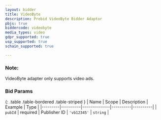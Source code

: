 ```yaml
---
layout: bidder
title: VideoByte
description: Prebid VideoByte Bidder Adaptor
pbjs: true
biddercode: videobyte
media_types: video
gdpr_supported: true
usp_supported: true
schain_supported: true

---
```


### Note:

VideoByte adapter only supports video ads.

### Bid Params

{: .table .table-bordered .table-striped }
| Name    | Scope    | Description  | Example  | Type     |
|---------|----------|--------------|----------|----------|
| `pubId` | required | Publisher ID | `'vb12345'` | `string` |
